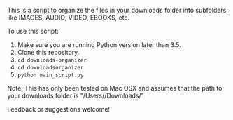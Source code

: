This is a script to organize the files in your downloads folder into subfolders like IMAGES, AUDIO, VIDEO, EBOOKS, etc. 

To use this script:
1. Make sure you are running Python version later than 3.5.
2. Clone this repository. 
3. ```cd downloads-organizer```
4. ```cd downloadsorganizer```
5. ```python main_script.py```

Note: This has only been tested on Mac OSX and assumes that the path to your downloads folder is "/Users/<username>/Downloads/"

Feedback or suggestions welcome!
